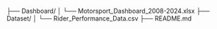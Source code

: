 ├── Dashboard/
│   └── Motorsport_Dashboard_2008-2024.xlsx
├── Dataset/
│   └── Rider_Performance_Data.csv
├── README.md